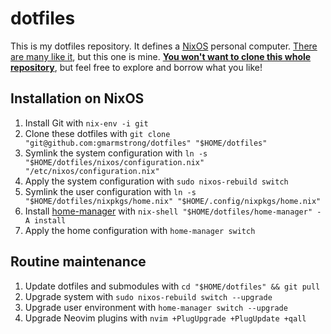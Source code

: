 # dotfiles

This is my dotfiles repository. It defines a [NixOS](https://nixos.org/)
personal computer. [There are many like it](https://dotfiles.github.io/), but
this one is mine. [**You won't want to clone this whole
repository**](https://www.anishathalye.com/2014/08/03/managing-your-dotfiles/#dotfiles-are-not-meant-to-be-forked),
but feel free to explore and borrow what you like!

## Installation on NixOS

1. Install Git with `nix-env -i git`
2. Clone these dotfiles with `git clone "git@github.com:gmarmstrong/dotfiles"
   "$HOME/dotfiles"`
3. Symlink the system configuration with `ln -s
   "$HOME/dotfiles/nixos/configuration.nix" "/etc/nixos/configuration.nix"`
4. Apply the system configuration with `sudo nixos-rebuild switch`
5. Symlink the user configuration with `ln -s "$HOME/dotfiles/nixpkgs/home.nix"
   "$HOME/.config/nixpkgs/home.nix"`
6. Install [home-manager](https://github.com/rycee/home-manager) with
   `nix-shell "$HOME/dotfiles/home-manager" -A install`
7. Apply the home configuration with `home-manager switch`

## Routine maintenance

1. Update dotfiles and submodules with `cd "$HOME/dotfiles" && git pull`
2. Upgrade system with `sudo nixos-rebuild switch --upgrade`
3. Upgrade user environment with `home-manager switch --upgrade`
4. Upgrade Neovim plugins with `nvim +PlugUpgrade +PlugUpdate +qall`
